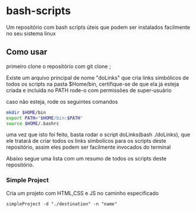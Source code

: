 # bash-scripts
Um repositório com bash scripts úteis que podem ser instalados facilmente no seu sistema linux


## Como usar

primeiro clone o repositório com git clone <url>;

Existe um arquivo principal de nome "doLinks" que cria links símbólicos de todos os scripts na pasta $Home/bin, certifique-se de que ela já esteja criada e incluída no PATH
rode-o com permissões de super-usuário

caso não esteja, rode os seguintes comandos

```sh
mkdir $HOME/bin
export PATH="$HOME/bin:$PATH"
source $HOME/.bashrc
```

uma vez que isto foi feito, basta rodar o script doLinks(bash ./doLinks), que ele tratará de criar todos os links símbolícos para os scripts deste repositório, assim eles podem ser facilmente invocados do terminal

Abaixo segue uma lista com um resumo de todos os scripts deste repositório.

### Simple Project

Cria um projeto com HTML,CSS e JS no caminho especificado

```
simpleProject -d "./destination" -n "name"
```


